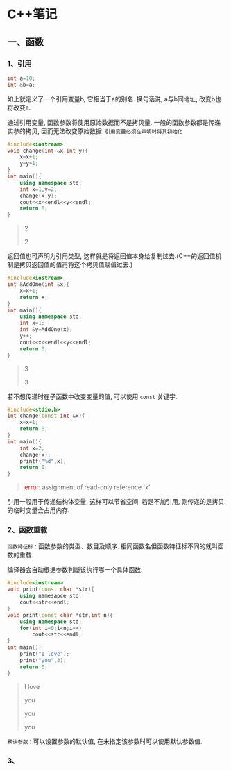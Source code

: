 <!--
 * @Descripttion : 
 * @Author       : Seulf
 * @Date         : 2021-02-28 19:30:24
 * @LastEditors  : Seulf
 * @LastEditTime : 2021-02-28 19:39:55
-->

# C++笔记

## 一、函数

### 1、引用

``` cpp
int a=10;
int &b=a;
```

如上就定义了一个引用变量b, 它相当于a的别名. 换句话说, a与b同地址, 改变b也将改变a.

通过引用变量, 函数参数将使用原始数据而不是拷贝量. 一般的函数参数都是传递实参的拷贝, 因而无法改变原始数据. `引用变量必须在声明时将其初始化`

``` cpp
#include<iostream>
void change(int &x,int y){
    x=x+1;
    y=y+1;
}
int main(){
    using namespace std;
    int x=1,y=2;
    change(x,y);
    cout<<x<<endl<<y<<endl;
    return 0;
}
```

> 2
>
> 2

返回值也可声明为引用类型, 这样就是将返回值本身给复制过去.(C++的返回值机制是拷贝返回值的值再将这个拷贝值赋值过去.)

``` cpp
#include<iostream>
int &AddOme(int &x){
    x=x+1;
    return x;
}
int main(){
    using namespace std;
    int x=1;
    int &y=AddOne(x);
    y++;
    cout<<x<<endl<<y<<endl;
    return 0;
}
```

> 3
>
> 3

若不想传递时在子函数中改变变量的值, 可以使用 `const` 关键字.

``` cpp
#include<stdio.h>
int change(const int &x){
    x=x+1;
    return 0;
}
int main(){
    int x=2;
    change(x);
    printf("%d",x);
    return 0;
}
```

> <font color="red">error</font>: assignment of read-only reference 'x'

引用一般用于传递结构体变量, 这样可以节省空间, 若是不加引用, 则传递的是拷贝的临时变量会占用内存.

### 2、函数重载

`函数特征标` : 函数参数的类型、数目及顺序. 相同函数名但函数特征标不同的就叫函数的重载.

编译器会自动根据参数判断该执行哪一个具体函数.

``` cpp
#include<iostream>
void print(const char *str){
    using namesapce std;
    cout<<str<<endl;
}
void print(const char *str,int n){
    using namespace std;
    for(int i=0;i<n;i++)
        cout<<str<<endl;
}
int main(){
    print("I love");
    print("you",3);
    return 0;
}
```

> I love
>
> you
>
> you
>
> you

`默认参数` : 可以设置参数的默认值, 在未指定该参数时可以使用默认参数值.

### 3、

